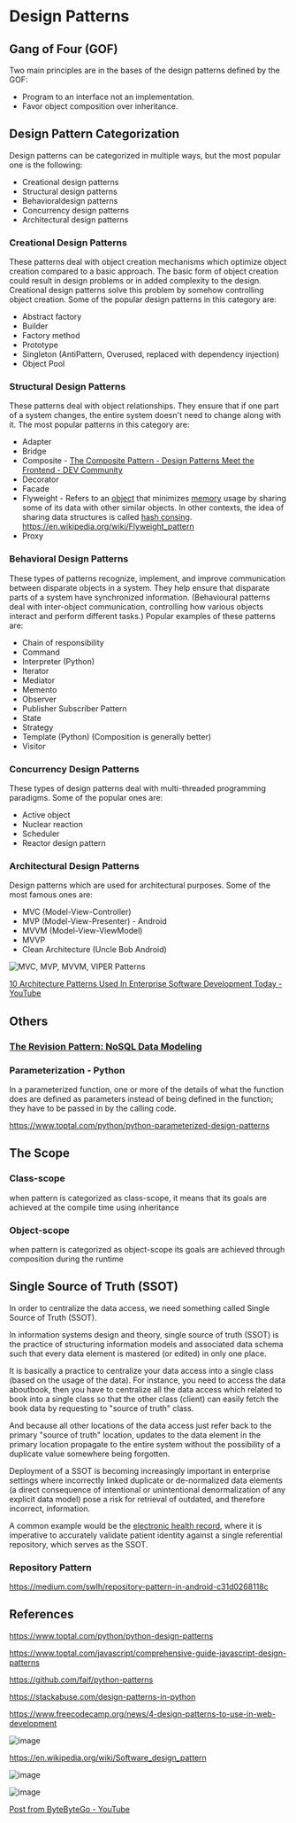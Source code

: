 # Design Patterns

## Gang of Four (GOF)

Two main principles are in the bases of the design patterns defined by the GOF:

- Program to an interface not an implementation.
- Favor object composition over inheritance.

## Design Pattern Categorization

Design patterns can be categorized in multiple ways, but the most popular one is the following:

- Creational design patterns
- Structural design patterns
- Behavioraldesign patterns
- Concurrency design patterns
- Architectural design patterns

### Creational Design Patterns

These patterns deal with object creation mechanisms which optimize object creation compared to a basic approach. The basic form of object creation could result in design problems or in added complexity to the design. Creational design patterns solve this problem by somehow controlling object creation. Some of the popular design patterns in this category are:

- Abstract factory
- Builder
- Factory method
- Prototype
- Singleton (AntiPattern, Overused, replaced with dependency injection)
- Object Pool

### Structural Design Patterns

These patterns deal with object relationships. They ensure that if one part of a system changes, the entire system doesn't need to change along with it. The most popular patterns in this category are:

- Adapter
- Bridge
- Composite - [The Composite Pattern - Design Patterns Meet the Frontend - DEV Community](https://dev.to/coly010/the-composite-pattern-design-patterns-meet-the-frontend-445e)
- Decorator
- Facade
- Flyweight - Refers to an [object](https://en.wikipedia.org/wiki/Object_(computer_science)) that minimizes [memory](https://en.wikipedia.org/wiki/Computer_memory) usage by sharing some of its data with other similar objects. In other contexts, the idea of sharing data structures is called [hash consing](https://en.wikipedia.org/wiki/Hash_consing). https://en.wikipedia.org/wiki/Flyweight_pattern
- Proxy

### Behavioral Design Patterns

These types of patterns recognize, implement, and improve communication between disparate objects in a system. They help ensure that disparate parts of a system have synchronized information. (Behavioural patterns deal with inter-object communication, controlling how various objects interact and perform different tasks.) Popular examples of these patterns are:

- Chain of responsibility
- Command
- Interpreter (Python)
- Iterator
- Mediator
- Memento
- Observer
- Publisher Subscriber Pattern
- State
- Strategy
- Template (Python) (Composition is generally better)
- Visitor

### Concurrency Design Patterns

These types of design patterns deal with multi-threaded programming paradigms. Some of the popular ones are:

- Active object
- Nuclear reaction
- Scheduler
- Reactor design pattern

### Architectural Design Patterns

Design patterns which are used for architectural purposes. Some of the most famous ones are:

- MVC (Model-View-Controller)
- MVP (Model-View-Presenter) - Android
- MVVM (Model-View-ViewModel)
- MVVP
- Clean Architecture (Uncle Bob Android)

![MVC, MVP, MVVM, VIPER Patterns](../../media/Pasted%20image%2020240219162128.jpg)

[10 Architecture Patterns Used In Enterprise Software Development Today - YouTube](https://www.youtube.com/watch?v=BrT3AO8bVQY&ab_channel=CodingTech)

## Others

### [The Revision Pattern: NoSQL Data Modeling](https://www.youtube.com/watch?v=AtPcQ-jpP6M)

### Parameterization - Python

In a parameterized function, one or more of the details of what the function does are defined as parameters instead of being defined in the function; they have to be passed in by the calling code.

https://www.toptal.com/python/python-parameterized-design-patterns

## The Scope

### Class-scope

when pattern is categorized as class-scope, it means that its goals are achieved at the compile time using inheritance

### Object-scope

when pattern is categorized as object-scope its goals are achieved through composition during the runtime

## Single Source of Truth (SSOT)

In order to centralize the data access, we need something called Single Source of Truth (SSOT).

In information systems design and theory, single source of truth (SSOT) is the practice of structuring information models and associated data schema such that every data element is mastered (or edited) in only one place.

It is basically a practice to centralize your data access into a single class (based on the usage of the data). For instance, you need to access the data aboutbook, then you have to centralize all the data access which related to book into a single class so that the other class (client) can easily fetch the book data by requesting to "source of truth" class.

And because all other locations of the data access just refer back to the primary "source of truth" location, updates to the data element in the primary location propagate to the entire system without the possibility of a duplicate value somewhere being forgotten.

Deployment of a SSOT is becoming increasingly important in enterprise settings where incorrectly linked duplicate or de-normalized data elements (a direct consequence of intentional or unintentional denormalization of any explicit data model) pose a risk for retrieval of outdated, and therefore incorrect, information.

A common example would be the [electronic health record](https://en.wikipedia.org/wiki/Electronic_health_record), where it is imperative to accurately validate patient identity against a single referential repository, which serves as the SSOT.

### Repository Pattern

https://medium.com/swlh/repository-pattern-in-android-c31d0268118c

## References

https://www.toptal.com/python/python-design-patterns

https://www.toptal.com/javascript/comprehensive-guide-javascript-design-patterns

https://github.com/faif/python-patterns

https://stackabuse.com/design-patterns-in-python

https://www.freecodecamp.org/news/4-design-patterns-to-use-in-web-development

![image](../../media/Design-Patterns-image1.jpg)

https://en.wikipedia.org/wiki/Software_design_pattern

![image](../../media/design-patterns-part1.jpg)

![image](../../media/design-patterns-part2.jpg)

[Post from ByteByteGo - YouTube](https://www.youtube.com/channel/UCZgt6AzoyjslHTC9dz0UoTw/community?lb=UgkxUNdI_jjcx2pqpVjtzNJaCIiib3HAm8Ia)
